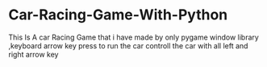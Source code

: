 # Car-Racing-Game-With-Python
This Is A car Racing Game that i have made by only pygame window library ,keyboard arrow key press to run the car controll the car with all left and right arrow key
